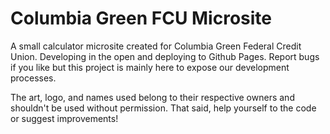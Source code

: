 # Columbia Green FCU Microsite

A small calculator microsite created for Columbia Green Federal Credit Union. Developing in the open and deploying to Github Pages. Report bugs if you like but this project is mainly here to expose our development processes.

The art, logo, and names used belong to their respective owners and shouldn't be used without permission. That said, help yourself to the code or suggest improvements!
